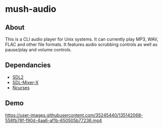 # mush-audio
## About
This is a CLI audio player for Unix systems. It can currently play MP3, WAV, FLAC and other file formats. It features audio scrubbing controls as well as pause/play and volume controls.

## Dependancies
- [SDL2](https://github.com/libsdl-org/SDL)
- [SDL-Mixer-X](https://github.com/WohlSoft/SDL-Mixer-X)
- [Ncurses](https://github.com/mirror/ncurses)

## Demo
https://user-images.githubusercontent.com/35245440/135142068-558fb78f-f90d-4aa6-af1b-650505b77236.mp4

